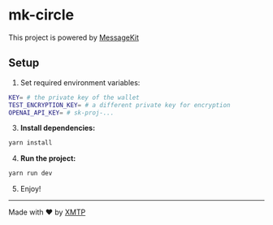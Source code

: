 # mk-circle

This project is powered by [MessageKit](https://message-kit.org/) 

## Setup

1. Set required environment variables:

```sh
KEY= # the private key of the wallet
TEST_ENCRYPTION_KEY= # a different private key for encryption
OPENAI_API_KEY= # sk-proj-...
```

3. **Install dependencies:**

```sh
yarn install
```

4. **Run the project:**

```sh
yarn run dev
```

5. Enjoy!
---
Made with ❤️ by [XMTP](https://xmtp.org)